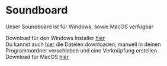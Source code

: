 # Soundboard

Unser Soundboard ist für Windows, sowie MacOS verfügbar

Download für den Windows Installer <a href="https://www.dropbox.com/s/i0ezlc00bjwbqb8/Soundboard%20Install.exe?dl=0" target="_blank">hier</a> 
<br>Du kannst auch <a href="https://github.com/Stupid-Clan/soundboard/archive/main.zip" target="_blank">hier</a> die Dateien downloaden, manuell in deinen Programmordner verschieben und eine Verknüpfung erstellen
<br>
Download für MacOS <a href="https://www.dropbox.com/s/te3ybqu568eoynm/Soundboard.zip?dl=0" target="_blank">hier</a>
